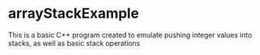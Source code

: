 # arrayStackExample
This is a basic C++ program created to emulate pushing integer values into stacks, as well as basic stack operations
